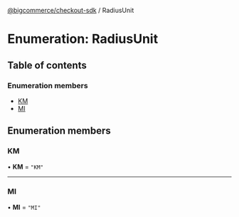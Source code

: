 [@bigcommerce/checkout-sdk](../README.md) / RadiusUnit

# Enumeration: RadiusUnit

## Table of contents

### Enumeration members

- [KM](RadiusUnit.md#km)
- [MI](RadiusUnit.md#mi)

## Enumeration members

### KM

• **KM** = `"KM"`

___

### MI

• **MI** = `"MI"`
